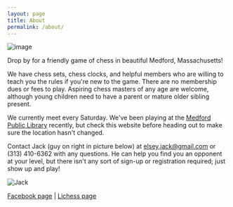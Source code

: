 ```yaml
---
layout: page
title: About
permalink: /about/
---
```


![image](groupshot.jpg)

Drop by for a friendly game of chess in beautiful Medford, Massachusetts!

We have chess sets, chess clocks, and helpful members who are willing to teach you the rules if you're new to the game. There are no membership dues or fees to play. Aspiring chess masters of any age are welcome, although young children need to have a parent or mature older sibling present.

We currently meet every Saturday. We've been playing at the [Medford Public Library](https://medfordlibrary.org/) recently, but check this website before heading out to make sure the location hasn't changed.

Contact Jack (guy on right in picture below) at elsey.jack@gmail.com or (313) 410-6362 with any questions. He can help you find you an opponent at your level, but there isn't any sort of sign-up or registration required; just show up and play!

![Jack](jack.jpeg)

[Facebook page](https://www.facebook.com/CheckmateMedford) | [Lichess page](https://lichess.org/team/medford-chess-club)
